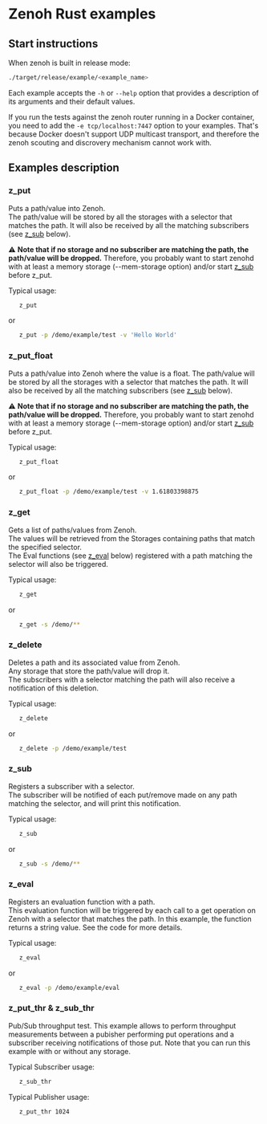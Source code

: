 # Zenoh Rust examples

## Start instructions

   When zenoh is built in release mode:
   ```bash
   ./target/release/example/<example_name>
   ```

   Each example accepts the `-h` or `--help` option that provides a description of its arguments and their default values.

   If you run the tests against the zenoh router running in a Docker container, you need to add the
   `-e tcp/localhost:7447` option to your examples. That's because Docker doesn't support UDP multicast
   transport, and therefore the zenoh scouting and discrovery mechanism cannot work with.

## Examples description

### z_put

   Puts a path/value into Zenoh.  
   The path/value will be stored by all the storages with a selector that matches the path.
   It will also be received by all the matching subscribers (see [z_sub](#z_sub) below).  
   
   :warning:  **Note that if no storage and no subscriber are matching the path, the path/value will be dropped.**
   Therefore, you probably want to start zenohd with at least a memory storage (--mem-storage option) and/or start [z_sub](#z_sub) before z_put.

   Typical usage:
   ```bash
      z_put
   ```
   or
   ```bash
      z_put -p /demo/example/test -v 'Hello World'
   ```

### z_put_float

   Puts a path/value into Zenoh where the value is a float.
   The path/value will be stored by all the storages with a selector that matches the path.
   It will also be received by all the matching subscribers (see [z_sub](#z_sub) below).
   
   :warning: **Note that if no storage and no subscriber are matching the path, the path/value will be dropped.**
   Therefore, you probably want to start zenohd with at least a memory storage (--mem-storage option) and/or start [z_sub](#z_sub) before z_put.

   Typical usage:
   ```bash
      z_put_float
   ```
   or
   ```bash
      z_put_float -p /demo/example/test -v 1.61803398875
   ```

### z_get

   Gets a list of paths/values from Zenoh.  
   The values will be retrieved from the Storages containing paths that match the specified selector.  
   The Eval functions (see [z_eval](#z_eval) below) registered with a path matching the selector
   will also be triggered.

   Typical usage:
   ```bash
      z_get
   ```
   or
   ```bash
      z_get -s /demo/**
   ```

### z_delete

   Deletes a path and its associated value from Zenoh.  
   Any storage that store the path/value will drop it.  
   The subscribers with a selector matching the path will also receive a notification of this deletion.

   Typical usage:
   ```bash
      z_delete
   ```
   or
   ```bash
      z_delete -p /demo/example/test
   ```

### z_sub

   Registers a subscriber with a selector.  
   The subscriber will be notified of each put/remove made on any path matching the selector,
   and will print this notification.

   Typical usage:
   ```bash
      z_sub
   ```
   or
   ```bash
      z_sub -s /demo/**
   ```

### z_eval

   Registers an evaluation function with a path.  
   This evaluation function will be triggered by each call to a get operation on Zenoh 
   with a selector that matches the path. In this example, the function returns a string value.
   See the code for more details.

   Typical usage:
   ```bash
      z_eval
   ```
   or
   ```bash
      z_eval -p /demo/example/eval
   ```

### z_put_thr & z_sub_thr

   Pub/Sub throughput test.
   This example allows to perform throughput measurements between a pubisher performing
   put operations and a subscriber receiving notifications of those put.
   Note that you can run this example with or without any storage.

   Typical Subscriber usage:
   ```bash
      z_sub_thr
   ```

   Typical Publisher usage:
   ```bash
      z_put_thr 1024
   ```
